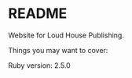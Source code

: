 # README

Website for Loud House Publishing. 

Things you may want to cover:

Ruby version: 2.5.0


